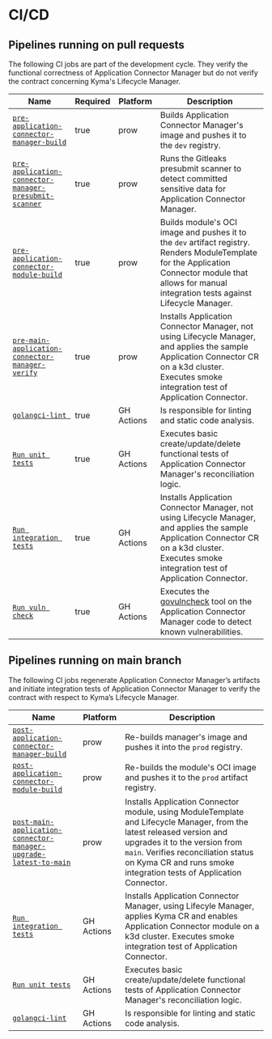 # CI/CD

## Pipelines running on pull requests

The following CI jobs are part of the development cycle. They verify the functional correctness of Application Connector Manager but do not verify the contract concerning Kyma's Lifecycle Manager.

| Name                                                                                                                                                           | Required | Platform   | Description                                                                                                                                                                                             |
|----------------------------------------------------------------------------------------------------------------------------------------------------------------|----------|------------|---------------------------------------------------------------------------------------------------------------------------------------------------------------------------------------------------------|
| [`pre-application-connector-manager-build`](https://github.com/kyma-project/test-infra/blob/main/templates/data/generic_module_data.yaml#L1059)                | true     | prow       | Builds Application Connector Manager's image and pushes it to the `dev` registry.                                                                                                                       |
| [`pre-application-connector-manager-presubmit-scanner`](https://github.com/kyma-project/test-infra/blob/main/prow/jobs/test-infra/presubmit-scanner.yaml#L556) | true     | prow       | Runs the Gitleaks presubmit scanner to detect committed sensitive data for Application Connector Manager.                                                                                                    |
| [`pre-application-connector-module-build`](https://github.com/kyma-project/test-infra/blob/main/templates/data/generic_module_data.yaml#L1031)                 | true     | prow       | Builds module's OCI image and pushes it to the `dev` artifact registry. Renders ModuleTemplate for the Application Connector module that allows for manual integration tests against Lifecycle Manager. |
| [`pre-main-application-connector-manager-verify`](https://github.com/kyma-project/test-infra/blob/main/templates/data/generic_module_data.yaml#L1093)          | true     | prow       | Installs Application Connector Manager, not using Lifecycle Manager, and applies the sample Application Connector CR on a k3d cluster. Executes smoke integration test of Application Connector.         |
| [`golangci-lint `](https://github.com/kyma-project/application-connector-manager/blob/main/.github/workflows/golangci-lint.yaml)                               | true     | GH Actions | Is responsible for linting and static code analysis.                                                                                                                                                       |
| [`Run unit tests`](https://github.com/kyma-project/application-connector-manager/blob/main/.github/workflows/run-tests.yaml)                                   | true     | GH Actions | Executes basic create/update/delete functional tests of Application Connector Manager's reconciliation logic.                                                                                           |
| [`Run integration tests`](https://github.com/kyma-project/application-connector-manager/blob/main/.github/workflows/run-validation.yaml)                       | true     | GH Actions | Installs Application Connector Manager, not using Lifecycle Manager, and applies the sample Application Connector CR on a k3d cluster. Executes smoke integration test of Application Connector.         |
| [`Run vuln check`](https://github.com/kyma-project/application-connector-manager/blob/main/.github/workflows/run-vuln-check.yaml)                              | true     | GH Actions | Executes the [govulncheck](https://pkg.go.dev/golang.org/x/vuln/cmd/govulncheck) tool on the Application Connector Manager code to detect known vulnerabilities.                                                |

## Pipelines running on main branch

The following CI jobs regenerate Application Connector Manager’s artifacts and initiate integration tests of Application Connector Manager to verify the contract with respect to Kyma’s Lifecycle Manager.

| Name                                                                                                                                                                   | Platform   | Description                                                                                                                                                                                                                                                          |
|------------------------------------------------------------------------------------------------------------------------------------------------------------------------|------------|----------------------------------------------------------------------------------------------------------------------------------------------------------------------------------------------------------------------------------------------------------------------|
| [`post-application-connector-manager-build`](https://github.com/kyma-project/test-infra/blob/main/templates/data/generic_module_data.yaml#L1073)                       | prow       | Re-builds manager's image and pushes it into the `prod` registry.                                                                                                                                                                                                    |
| [`post-application-connector-module-build`](https://github.com/kyma-project/test-infra/blob/main/templates/data/generic_module_data.yaml#L1007)                        | prow       | Re-builds the module's OCI image and pushes it to the `prod` artifact registry.                                                                                                                                                                                      |
| [`post-main-application-connector-manager-upgrade-latest-to-main`](https://github.com/kyma-project/test-infra/blob/main/templates/data/generic_module_data.yaml#L1112) | prow       | Installs Application Connector module, using ModuleTemplate and Lifecycle Manager, from the latest released version and upgrades it to the version from `main`. Verifies reconciliation status on Kyma CR and runs smoke integration tests of Application Connector. |
| [`Run integration tests`](https://github.com/kyma-project/application-connector-manager/blob/main/.github/workflows/run-validation.yaml)                               | GH Actions | Installs Application Connector Manager, using Lifecyle Manager, applies Kyma CR and enables Application Connector module on a k3d cluster. Executes smoke integration test of Application Connector.                                                                 |
| [`Run unit tests`](https://github.com/kyma-project/application-connector-manager/blob/main/.github/workflows/run-tests.yaml)                                           | GH Actions | Executes basic create/update/delete functional tests of Application Connector Manager's reconciliation logic.                                                                                                                                                        |
| [`golangci-lint`](https://github.com/kyma-project/application-connector-manager/blob/main/.github/workflows/golangci-lint.yaml)                                        | GH Actions | Is responsible for linting and static code analysis.                                                                                                                                                                                                                    |
